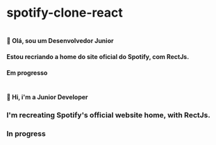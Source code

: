 # spotify-clone-react

#

####  👋 Olá, sou um Desenvolvedor Junior
####  Estou recriando a home do site oficial do Spotify, com RectJs.
#### Em progresso

#


#


#### 👋 Hi, i'm a Junior Developer
### I'm recreating Spotify's official website home, with RectJs.
### In progress
